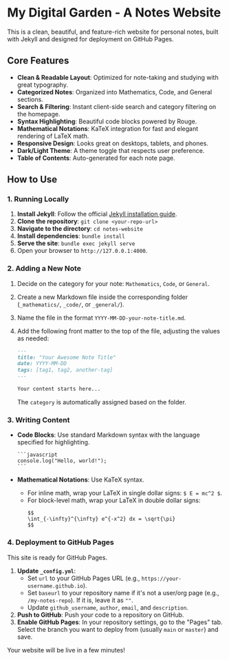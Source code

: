# My Digital Garden - A Notes Website

This is a clean, beautiful, and feature-rich website for personal notes, built with Jekyll and designed for deployment on GitHub Pages.

## Core Features

- **Clean & Readable Layout**: Optimized for note-taking and studying with great typography.
- **Categorized Notes**: Organized into Mathematics, Code, and General sections.
- **Search & Filtering**: Instant client-side search and category filtering on the homepage.
- **Syntax Highlighting**: Beautiful code blocks powered by Rouge.
- **Mathematical Notations**: KaTeX integration for fast and elegant rendering of LaTeX math.
- **Responsive Design**: Looks great on desktops, tablets, and phones.
- **Dark/Light Theme**: A theme toggle that respects user preference.
- **Table of Contents**: Auto-generated for each note page.

## How to Use

### 1. Running Locally

1.  **Install Jekyll**: Follow the official [Jekyll installation guide](https://jekyllrb.com/docs/installation/).
2.  **Clone the repository**: `git clone <your-repo-url>`
3.  **Navigate to the directory**: `cd notes-website`
4.  **Install dependencies**: `bundle install`
5.  **Serve the site**: `bundle exec jekyll serve`
6.  Open your browser to `http://127.0.0.1:4000`.

### 2. Adding a New Note

1.  Decide on the category for your note: `Mathematics`, `Code`, or `General`.
2.  Create a new Markdown file inside the corresponding folder (`_mathematics/`, `_code/`, or `_general/`).
3.  Name the file in the format `YYYY-MM-DD-your-note-title.md`.
4.  Add the following front matter to the top of the file, adjusting the values as needed:

    ```markdown
    ---
    title: "Your Awesome Note Title"
    date: YYYY-MM-DD
    tags: [tag1, tag2, another-tag]
    ---

    Your content starts here...
    ```
    The `category` is automatically assigned based on the folder.

### 3. Writing Content

-   **Code Blocks**: Use standard Markdown syntax with the language specified for highlighting.

    ````
    ```javascript
    console.log("Hello, world!");
    ```
    ````

-   **Mathematical Notations**: Use KaTeX syntax.
    -   For inline math, wrap your LaTeX in single dollar signs: `$ E = mc^2 $`.
    -   For block-level math, wrap your LaTeX in double dollar signs:
        ```
        $$
        \int_{-\infty}^{\infty} e^{-x^2} dx = \sqrt{\pi}
        $$
        ```

### 4. Deployment to GitHub Pages

This site is ready for GitHub Pages.

1.  **Update `_config.yml`**:
    -   Set `url` to your GitHub Pages URL (e.g., `https://your-username.github.io`).
    -   Set `baseurl` to your repository name if it's not a user/org page (e.g., `/my-notes-repo`). If it is, leave it as `""`.
    -   Update `github_username`, `author`, `email`, and `description`.
2.  **Push to GitHub**: Push your code to a repository on GitHub.
3.  **Enable GitHub Pages**: In your repository settings, go to the "Pages" tab. Select the branch you want to deploy from (usually `main` or `master`) and save.

Your website will be live in a few minutes!







